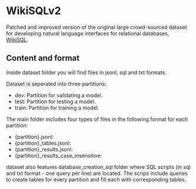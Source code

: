 # WikiSQLv2

Patched and improved version of the original large crowd-sourced dataset for developing natural language interfaces for relational databases, [WikiSQL](https://github.com/salesforce/WikiSQL).

## Content and format

Inside dataset folder you will find files in jsonl, sql and txt formats.

Dataset is seperated into three partitions:
- dev: Partition for validating a model.
- test: Partition for testing a model.
- train: Partition for training a model.

The main folder includes four types of files in the following format for each partition:
- {partition}.jsonl:
- {partition}_tables.jsonl:
- {partition}_results.jsonl:
- {partition}_results_case_insensitive:

dataset also features database_creation_sql folder where SQL scripts (in sql and txt format - one query per line) are located.
The scrips include queries to create tables for every partition and fill each with corresponding tables.




